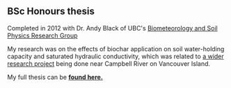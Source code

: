 ## BSc Honours thesis 
Completed in 2012 with Dr. Andy Black of UBC's [Biometeorology and Soil Physics Research Group](https://biomet.landfood.ubc.ca/)

My research was on the effects of biochar application on soil water-holding capacity and saturated hydraulic conductivity, which was related to [a wider research project](https://open.library.ubc.ca/cIRcle/collections/ubctheses/24/items/1.0345623) being done near Campbell River on Vancouver Island.

My full thesis can be [__found here.__](https://trevor-baker.github.io/BSc-thesis/Baker_BSc-Hon-thesis_Biochar.pdf)
